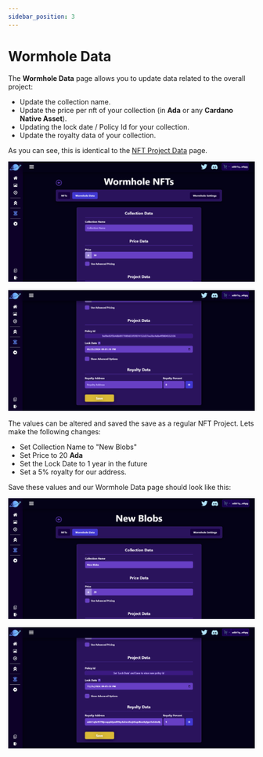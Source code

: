 ```yaml
---
sidebar_position: 3
---
```


# Wormhole Data

The **Wormhole Data** page allows you to update data related to the overall project:

-   Update the collection name.
-   Update the price per nft of your collection (in **Ada** or any **Cardano Native Asset**).
-   Updating the lock date / Policy Id for your collection.
-   Update the royalty data of your collection.

As you can see, this is identical to the [NFT Project Data](/docs/nft-projects/create-nft-project/nft-project-data.md) page.

![Wormhole Data Page](/img/wormhole-projects/create-wormhole-project/wormhole-data-page/wormhole-data-page.png)

![Wormhole Data Page 2](/img/wormhole-projects/create-wormhole-project/wormhole-data-page/wormhole-data-page-2.png)

The values can be altered and saved the save as a regular NFT Project. Lets make the following changes:

-   Set Collection Name to "New Blobs"
-   Set Price to 20 **Ada**
-   Set the Lock Date to 1 year in the future
-   Set a 5% royalty for our address.

Save these values and our Wormhole Data page should look like this:

![Wormhole Data Page Edited 1](/img/wormhole-projects/create-wormhole-project/wormhole-data-page/wormhole-data-page-edited-1.png)

![Wormhole Data Page Edited 2](/img/wormhole-projects/create-wormhole-project/wormhole-data-page/wormhole-data-page-edited-2.png)
